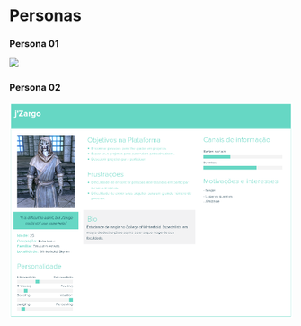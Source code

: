 # Personas
<div class="line"></div>

### Persona 01
<img src="../assets/persona/Persona.png">

### Persona 02
<img src="../assets/persona/j'Zargo.png">